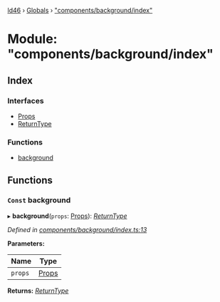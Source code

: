 [ld46](../README.md) › [Globals](../globals.md) › ["components/background/index"](_components_background_index_.md)

# Module: "components/background/index"

## Index

### Interfaces

* [Props](../interfaces/_components_background_index_.props.md)
* [ReturnType](../interfaces/_components_background_index_.returntype.md)

### Functions

* [background](_components_background_index_.md#const-background)

## Functions

### `Const` background

▸ **background**(`props`: [Props](../interfaces/_components_background_index_.props.md)): *[ReturnType](../interfaces/_components_audio_index_.returntype.md)*

*Defined in [components/background/index.ts:13](https://github.com/jrod-disco/ld46-keepalive/blob/0d14d56/src/components/background/index.ts#L13)*

**Parameters:**

Name | Type |
------ | ------ |
`props` | [Props](../interfaces/_components_background_index_.props.md) |

**Returns:** *[ReturnType](../interfaces/_components_audio_index_.returntype.md)*
